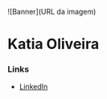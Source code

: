 
![Banner](URL da imagem)

# Katia Oliveira 

### Links
* [LinkedIn](https://www.linkedin.com/in/oliveirakatia23)
